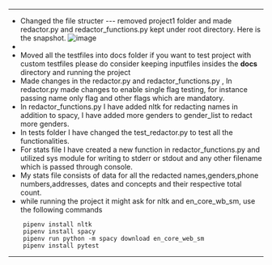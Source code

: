 ___
* Changed the file structer --- removed project1 folder and made redactor.py 
and redactor_functions.py kept under root directory. Here is the snapshot.
![image](https://user-images.githubusercontent.com/52027911/164752379-325f30f9-94e2-4dfa-95b4-8a67792c5e08.png)
* 
* Moved all the testfiles into docs folder if you want to test project with custom testfiles please do consider keeping inputfiles insides the **docs** directory and running the project
* Made changes in the redactor.py and redactor_functions.py , In redactor.py made changes to enable single flag testing, for instance passing name only flag and other flags which are mandatory.
* In redactor_functions.py I have added nltk for redacting names in addition to spacy, I have added more genders to gender_list to redact more genders.
* In tests folder I have changed the test_redactor.py to test all the functionalities.
* For stats file I have created a new function in redactor_functions.py and utilized sys module for writing to stderr or stdout and any other filename which is passed through console.
* My stats file consists of data for all the redacted names,genders,phone numbers,addresses, dates and concepts and their respective total count.
* while running the project it might ask for nltk and en_core_wb_sm, use the following commands
```
    pipenv install nltk
    pipenv install spacy
    pipenv run python -m spacy download en_core_web_sm
    pipenv install pytest
```
---
